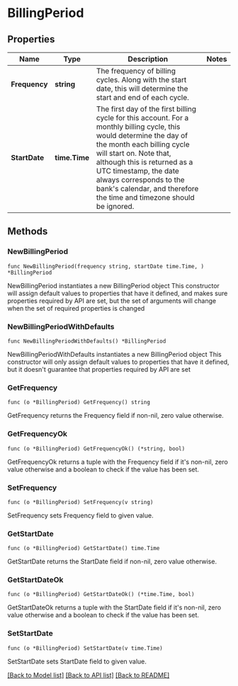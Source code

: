 # BillingPeriod

## Properties

Name | Type | Description | Notes
------------ | ------------- | ------------- | -------------
**Frequency** | **string** | The frequency of billing cycles. Along with the start date, this will determine the start and end of each cycle.  | 
**StartDate** | **time.Time** | The first day of the first billing cycle for this account. For a monthly billing cycle, this would determine the day of the month each billing cycle will start on. Note that, although this is returned as a UTC timestamp, the date always corresponds to the bank&#39;s calendar, and therefore the time and timezone should be ignored.  | 

## Methods

### NewBillingPeriod

`func NewBillingPeriod(frequency string, startDate time.Time, ) *BillingPeriod`

NewBillingPeriod instantiates a new BillingPeriod object
This constructor will assign default values to properties that have it defined,
and makes sure properties required by API are set, but the set of arguments
will change when the set of required properties is changed

### NewBillingPeriodWithDefaults

`func NewBillingPeriodWithDefaults() *BillingPeriod`

NewBillingPeriodWithDefaults instantiates a new BillingPeriod object
This constructor will only assign default values to properties that have it defined,
but it doesn't guarantee that properties required by API are set

### GetFrequency

`func (o *BillingPeriod) GetFrequency() string`

GetFrequency returns the Frequency field if non-nil, zero value otherwise.

### GetFrequencyOk

`func (o *BillingPeriod) GetFrequencyOk() (*string, bool)`

GetFrequencyOk returns a tuple with the Frequency field if it's non-nil, zero value otherwise
and a boolean to check if the value has been set.

### SetFrequency

`func (o *BillingPeriod) SetFrequency(v string)`

SetFrequency sets Frequency field to given value.


### GetStartDate

`func (o *BillingPeriod) GetStartDate() time.Time`

GetStartDate returns the StartDate field if non-nil, zero value otherwise.

### GetStartDateOk

`func (o *BillingPeriod) GetStartDateOk() (*time.Time, bool)`

GetStartDateOk returns a tuple with the StartDate field if it's non-nil, zero value otherwise
and a boolean to check if the value has been set.

### SetStartDate

`func (o *BillingPeriod) SetStartDate(v time.Time)`

SetStartDate sets StartDate field to given value.



[[Back to Model list]](../README.md#documentation-for-models) [[Back to API list]](../README.md#documentation-for-api-endpoints) [[Back to README]](../README.md)


